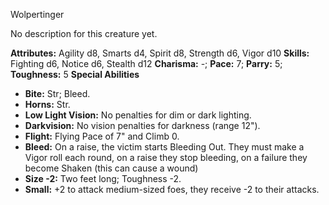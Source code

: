 Wolpertinger

No description for this creature yet.

**Attributes:** Agility d8, Smarts d4, Spirit d8, Strength d6, Vigor
d10
**Skills:** Fighting d6, Notice d6, Stealth d12
**Charisma:** -; **Pace:** 7; **Parry:** 5; **Toughness:** 5
**Special Abilities**
- **Bite:** Str; Bleed.
- **Horns:** Str.
- **Low Light Vision:** No penalties for dim or dark lighting.
- **Darkvision:** No vision penalties for darkness (range 12").
- **Flight:** Flying Pace of 7" and Climb 0.
- **Bleed:** On a raise, the victim starts Bleeding Out. They must make
a Vigor roll each round, on a raise they stop bleeding, on a failure
they become Shaken (this can cause a wound)
- **Size -2:** Two feet long; Toughness -2.
- **Small:** +2 to attack medium-sized foes, they receive -2 to their
attacks.

